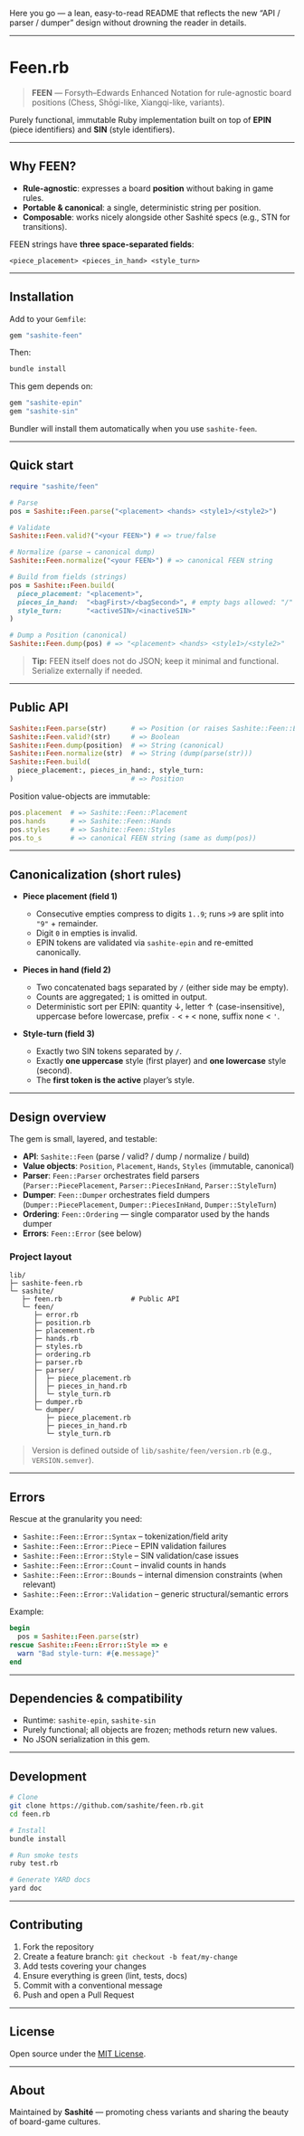 Here you go — a lean, easy-to-read README that reflects the new “API / parser / dumper” design without drowning the reader in details.

---

# Feen.rb

> **FEEN** — Forsyth–Edwards Enhanced Notation for rule-agnostic board positions (Chess, Shōgi-like, Xiangqi-like, variants).

Purely functional, immutable Ruby implementation built on top of **EPIN** (piece identifiers) and **SIN** (style identifiers).

---

## Why FEEN?

* **Rule-agnostic**: expresses a board **position** without baking in game rules.
* **Portable & canonical**: a single, deterministic string per position.
* **Composable**: works nicely alongside other Sashité specs (e.g., STN for transitions).

FEEN strings have **three space-separated fields**:

```
<piece_placement> <pieces_in_hand> <style_turn>
```

---

## Installation

Add to your `Gemfile`:

```ruby
gem "sashite-feen"
````

Then:

```sh
bundle install
```

This gem depends on:

```ruby
gem "sashite-epin"
gem "sashite-sin"
```

Bundler will install them automatically when you use `sashite-feen`.

---

## Quick start

```ruby
require "sashite/feen"

# Parse
pos = Sashite::Feen.parse("<placement> <hands> <style1>/<style2>")

# Validate
Sashite::Feen.valid?("<your FEEN>") # => true/false

# Normalize (parse → canonical dump)
Sashite::Feen.normalize("<your FEEN>") # => canonical FEEN string

# Build from fields (strings)
pos = Sashite::Feen.build(
  piece_placement: "<placement>",
  pieces_in_hand:  "<bagFirst>/<bagSecond>", # empty bags allowed: "/"
  style_turn:      "<activeSIN>/<inactiveSIN>"
)

# Dump a Position (canonical)
Sashite::Feen.dump(pos) # => "<placement> <hands> <style1>/<style2>"
```

> **Tip:** FEEN itself does not do JSON; keep it minimal and functional. Serialize externally if needed.

---

## Public API

```ruby
Sashite::Feen.parse(str)      # => Position (or raises Sashite::Feen::Error)
Sashite::Feen.valid?(str)     # => Boolean
Sashite::Feen.dump(position)  # => String (canonical)
Sashite::Feen.normalize(str)  # => String (dump(parse(str)))
Sashite::Feen.build(
  piece_placement:, pieces_in_hand:, style_turn:
)                             # => Position
```

Position value-objects are immutable:

```ruby
pos.placement  # => Sashite::Feen::Placement
pos.hands      # => Sashite::Feen::Hands
pos.styles     # => Sashite::Feen::Styles
pos.to_s       # => canonical FEEN string (same as dump(pos))
```

---

## Canonicalization (short rules)

* **Piece placement (field 1)**

  * Consecutive empties compress to digits `1..9`; runs `>9` are split into `"9"` + remainder.
  * Digit `0` in empties is invalid.
  * EPIN tokens are validated via `sashite-epin` and re-emitted canonically.

* **Pieces in hand (field 2)**

  * Two concatenated bags separated by `/` (either side may be empty).
  * Counts are aggregated; `1` is omitted in output.
  * Deterministic sort per EPIN: quantity ↓, letter ↑ (case-insensitive), uppercase before lowercase, prefix `-` < `+` < none, suffix none < `'`.

* **Style-turn (field 3)**

  * Exactly two SIN tokens separated by `/`.
  * Exactly **one uppercase** style (first player) and **one lowercase** style (second).
  * The **first token is the active** player’s style.

---

## Design overview

The gem is small, layered, and testable:

* **API**: `Sashite::Feen` (parse / valid? / dump / normalize / build)
* **Value objects**: `Position`, `Placement`, `Hands`, `Styles` (immutable, canonical)
* **Parser**: `Feen::Parser` orchestrates field parsers (`Parser::PiecePlacement`, `Parser::PiecesInHand`, `Parser::StyleTurn`)
* **Dumper**: `Feen::Dumper` orchestrates field dumpers (`Dumper::PiecePlacement`, `Dumper::PiecesInHand`, `Dumper::StyleTurn`)
* **Ordering**: `Feen::Ordering` — single comparator used by the hands dumper
* **Errors**: `Feen::Error` (see below)

### Project layout

```
lib/
├─ sashite-feen.rb
└─ sashite/
   ├─ feen.rb                 # Public API
   └─ feen/
      ├─ error.rb
      ├─ position.rb
      ├─ placement.rb
      ├─ hands.rb
      ├─ styles.rb
      ├─ ordering.rb
      ├─ parser.rb
      ├─ parser/
      │  ├─ piece_placement.rb
      │  ├─ pieces_in_hand.rb
      │  └─ style_turn.rb
      ├─ dumper.rb
      └─ dumper/
         ├─ piece_placement.rb
         ├─ pieces_in_hand.rb
         └─ style_turn.rb
```

> Version is defined outside of `lib/sashite/feen/version.rb` (e.g., `VERSION.semver`).

---

## Errors

Rescue at the granularity you need:

* `Sashite::Feen::Error::Syntax` – tokenization/field arity
* `Sashite::Feen::Error::Piece`  – EPIN validation failures
* `Sashite::Feen::Error::Style`  – SIN validation/case issues
* `Sashite::Feen::Error::Count`  – invalid counts in hands
* `Sashite::Feen::Error::Bounds` – internal dimension constraints (when relevant)
* `Sashite::Feen::Error::Validation` – generic structural/semantic errors

Example:

```ruby
begin
  pos = Sashite::Feen.parse(str)
rescue Sashite::Feen::Error::Style => e
  warn "Bad style-turn: #{e.message}"
end
```

---

## Dependencies & compatibility

* Runtime: `sashite-epin`, `sashite-sin`
* Purely functional; all objects are frozen; methods return new values.
* No JSON serialization in this gem.

---

## Development

```sh
# Clone
git clone https://github.com/sashite/feen.rb.git
cd feen.rb

# Install
bundle install

# Run smoke tests
ruby test.rb

# Generate YARD docs
yard doc
```

---

## Contributing

1. Fork the repository
2. Create a feature branch: `git checkout -b feat/my-change`
3. Add tests covering your changes
4. Ensure everything is green (lint, tests, docs)
5. Commit with a conventional message
6. Push and open a Pull Request

---

## License

Open source under the [MIT License](https://opensource.org/licenses/MIT).

---

## About

Maintained by **Sashité** — promoting chess variants and sharing the beauty of board-game cultures.
